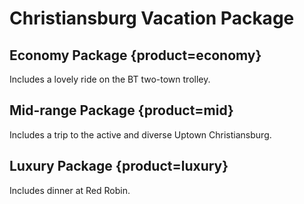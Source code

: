 # Christiansburg Vacation Package


## Economy Package {product=economy}

Includes a lovely ride on the BT two-town trolley. 

## Mid-range Package {product=mid}

Includes a trip to the active and diverse Uptown Christiansburg. 

## Luxury Package {product=luxury}

Includes dinner at Red Robin.
